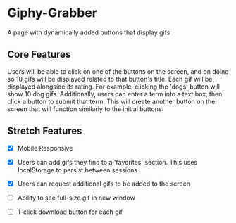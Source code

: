 # Giphy-Grabber
A page with dynamically added buttons that display gifs

## Core Features
Users will be able to click on one of the buttons on the screen, and on doing so 10 gifs will be displayed related to that button's title. Each gif will be displayed alongside its rating. For example, clicking the 'dogs' button will show 10 dog gifs. Additionally, users can enter a term into a text box, then click a button to submit that term. This will create another button on the screen that will function similarly to the initial buttons.

## Stretch Features
- [x] Mobile Responsive
- [x] Users can add gifs they find to a 'favorites' section. This uses localStorage to persist between sessions.
- [x] Users can request additional gifs to be added to the screen
- [ ] Ability to see full-size gif in new window 
- [ ] 1-click download button for each gif

